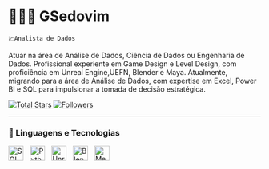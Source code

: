 # 👨🏽‍💻 GSedovim
`📈Analista de Dados`


Atuar na área de Análise de Dados, Ciência de Dados ou Engenharia de Dados.
Profissional experiente em Game Design e Level Design, com
proficiência em Unreal Engine,UEFN, Blender e Maya.
Atualmente, migrando para a área de Análise de Dados, com
expertise em Excel, Power BI e SQL para impulsionar a tomada
de decisão estratégica.

<p align="left">
    <a href="https://github.com/GSedovim?tab=repositories&sort=stargazers">
        <img 
            alt="Total Stars" 
            title="Total Stars GitHub" 
            src="https://custom-icon-badges.demolab.com/github/stars/GSedovim?color=%23E1AD0E&style=for-the-badge&labelColor=C79600&logo=star&label=Stars"
        />
    </a>
    <a href="https://github.com/GSedovim?tab=followers">
        <img 
            alt="Followers" 
            title="Follow me on GitHub" 
            src="https://custom-icon-badges.demolab.com/github/followers/GSedovim?color=236ad3&labelColor=1155ba&style=for-the-badge&logo=github&label=Followers&logoColor=white"
        />
    </a>
</p>

---
### 🤖 Linguagens e Tecnologias

<img 
    align="left" 
    alt="SQL"
    title="SQL" 
    width="30px" 
    style="padding-right: 10px;" 
    src="https://cdn.jsdelivr.net/gh/devicons/devicon@latest/icons/azuresqldatabase/azuresqldatabase-original.svg"
/>
<img 
    align="left" 
    alt="Python" 
    title="Python"
    width="30px" 
    style="padding-right: 10px;" 
    src="https://cdn.jsdelivr.net/gh/devicons/devicon@latest/icons/python/python-original.svg"
/>
<img 
    align="left" 
    alt="Unreal Engine" 
    title="Unreal Engine"
    width="30px" 
    style="padding-right: 10px;" 
    src="https://cdn.jsdelivr.net/gh/devicons/devicon@latest/icons/unrealengine/unrealengine-original.svg"
/>
<img 
    align="left" 
    alt="Blender"
    title="Blender" 
    width="30px" 
    style="padding-right: 10px;" 
    src="https://cdn.jsdelivr.net/gh/devicons/devicon@latest/icons/blender/blender-original.svg"
/>
<img 
    align="left" 
    alt="Maya"
    title="Maya" 
    width="30px" 
    style="padding-right: 10px;" 
    src="https://cdn.jsdelivr.net/gh/devicons/devicon@latest/icons/maya/maya-original.svg"
/>
